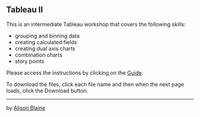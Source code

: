## Tableau II

This is an intermediate Tableau workshop that covers the following skills: 

* grouping and binning data
* creating calculated fields
* creating dual axis charts
* combination charts
* story points

Please access the instructions by clicking on the [Guide](https://github.com/NCSU-Libraries/data-viz-workshops/blob/master/Tableau_2/Tableau%20II.pdf). 

To download the files, click each file name and then when the next page loads, click the Download button.

----
by [Alison Blaine](https://github.com/alblaine) 
